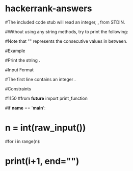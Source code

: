 # hackerrank-answers
#The included code stub will read an integer, , from STDIN.

#Without using any string methods, try to print the following:


#Note that "" represents the consecutive values in between.

#Example

#Print the string .

#Input Format

#The first line contains an integer .

#Constraints

#1<n>150
  #from __future__ import print_function

#if __name__ == '__main__':
   # n = int(raw_input())
#for i in range(n):
   # print(i+1, end="")

